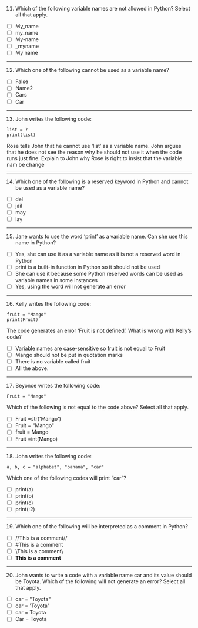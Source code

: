 11. Which of the following variable names are not allowed in Python? Select all that apply.

- [ ] My_name
- [ ] my_name
- [ ] My-name
- [ ] _myname
- [ ] My name

---

12.  Which one of the following cannot be used as a variable name?

- [ ] False
- [ ] Name2
- [ ] Cars
- [ ] Car

---

13. John writes the following code:
```{python}
list = 7
print(list)
```
Rose tells John that he cannot use ‘list’ as a variable name. John argues that he does not see the reason why he
should not use it when the code runs just fine. Explain to John why Rose is right to insist that the variable nam be change

---

14. Which one of the following is a reserved keyword in Python and cannot be used as a variable name?

- [ ] del
- [ ] jail
- [ ] may
- [ ] lay

---

15. Jane wants to use the word ‘print’ as a variable name. Can she use this name in Python?

- [ ] Yes, she can use it as a variable name as it is not a reserved word in Python
- [ ] print is a built-in function in Python so it should not be used
- [ ] She can use it because some Python reserved words can be used as variable names in some
instances
- [ ] Yes, using the word will not generate an error

---

16. Kelly writes the following code:
```{python}
fruit = "Mango"
print(Fruit)
```
The code generates an error ‘Fruit is not defined’. What is wrong with Kelly’s code?

- [ ] Variable names are case-sensitive so fruit is not equal to Fruit
- [ ] Mango should not be put in quotation marks
- [ ] There is no variable called fruit
- [ ] All the above.

---

17.  Beyonce writes the following code:
```{python}
Fruit = "Mango"
```
Which of the following is not equal to the code above? Select all that apply.

- [ ] Fruit =str('Mango')
- [ ] Fruit = "Mango"
- [ ] fruit = Mango
- [ ] Fruit =int(Mango)

---

18. John writes the following code:
```{python}
a, b, c = "alphabet", "banana", "car"
```
Which one of the following codes will print “car”?

- [ ] print(a)
- [ ] print(b)
- [ ] print(c)
- [ ] print(:2)

---

19. Which one of the following will be interpreted as a comment in Python?

- [ ] //This is a comment//
- [ ] #This is a comment
- [ ] \\This is a comment\\
- [ ] **This is a comment**

---

20. John wants to write a code with a variable name car and its value should be Toyota. Which of the following will not generate an error? Select all that apply.

- [ ] car = "Toyota"
- [ ] car = 'Toyota'
- [ ] car = Toyota
- [ ] Car = Toyota